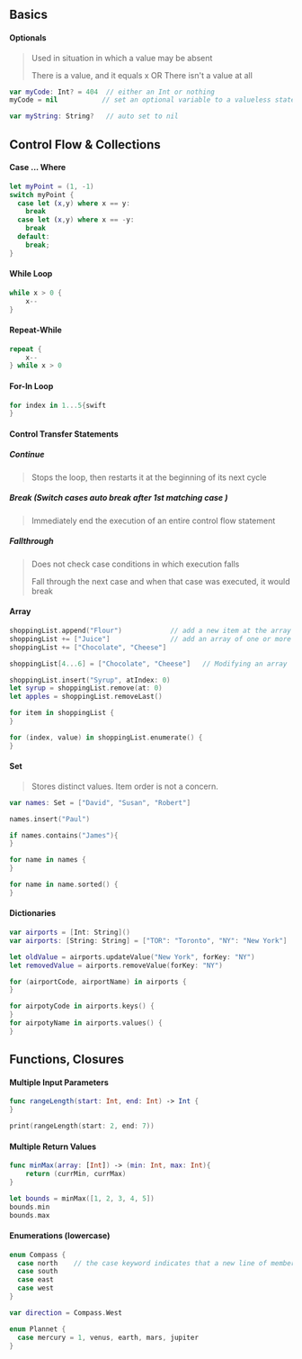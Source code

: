 ## Basics

#### Optionals

> Used in situation in which a value may be absent
>
> There is a value, and it equals x OR There isn't a value at all

```swift
var myCode: Int? = 404	// either an Int or nothing
myCode = nil		   // set an optional variable to a valueless state

var myString: String?   // auto set to nil
```



## Control Flow & Collections

#### Case ... Where

```swift
let myPoint = (1, -1)
switch myPoint {
  case let (x,y) where x == y:
  	break
  case let (x,y) where x == -y:
  	break
  default:
  	break;
}
```



#### While Loop

```swift
while x > 0 {
	x--
}
```

#### Repeat-While

```swift
repeat {
	x--
} while x > 0
```



#### For-In Loop

```swift
for index in 1...5{swift
}
```



#### Control Transfer Statements

##### Continue

> Stops the loop, then restarts it at the beginning of its next cycle

##### Break (*Switch cases auto break after 1st matching case* )

> Immediately end the execution of an entire control flow statement

##### Fallthrough

>Does not check case conditions in which execution falls
>
>Fall through the next case and when that case was executed, it would break



#### Array

```swift
shoppingList.append("Flour")			// add a new item at the array's end
shoppingList += ["Juice"]				// add an array of one or more compatible items
shoppingList += ["Chocolate", "Cheese"]  

shoppingList[4...6] = ["Chocolate", "Cheese"]	// Modifying an array

shoppingList.insert("Syrup", atIndex: 0)
let syrup = shoppingList.remove(at: 0)
let apples = shoppingList.removeLast()

for item in shoppingList {
}

for (index, value) in shoppingList.enumerate() {
}
```



#### Set

> Stores distinct values. Item order is not a concern.

```swift
var names: Set = ["David", "Susan", "Robert"]

names.insert("Paul")

if names.contains("James"){
}

for name in names {
}

for name in name.sorted() {
}
```



#### Dictionaries

```swift
var airports = [Int: String]()
var airports: [String: String] = ["TOR": "Toronto", "NY": "New York"]

let oldValue = airports.updateValue("New York", forKey: "NY")
let removedValue = airports.removeValue(forKey: "NY")

for (airportCode, airportName) in airports {
}

for airpotyCode in airports.keys() {
}
for airpotyName in airports.values() {
}
```



## Functions, Closures

#### Multiple Input Parameters

```swift
func rangeLength(start: Int, end: Int) -> Int {
}

print(rangeLength(start: 2, end: 7))
```



#### Multiple Return Values

```swift
func minMax(array: [Int]) -> (min: Int, max: Int){
	return (currMin, currMax)
}

let bounds = minMax([1, 2, 3, 4, 5])
bounds.min
bounds.max
```



#### Enumerations (lowercase)

```swift
enum Compass {
  case north	// the case keyword indicates that a new line of member values is about to be defined
  case south
  case east
  case west
}

var direction = Compass.West

enum Plannet {
  case mercury = 1, venus, earth, mars, jupiter
}
```

